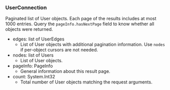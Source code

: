 ### UserConnection
Paginated list of User objects. Each page of the results includes at most 1000 entries. Query the `pageInfo.hasNextPage` field to know whether all objects were returned.

- edges: list of UserEdges
  - List of User objects with additional pagination information. Use `nodes` if per-object cursors are not needed.
- nodes: list of Users
  - List of User objects.
- pageInfo: PageInfo
  - General information about this result page.
- count: System.Int32
  - Total number of User objects matching the request arguments.
